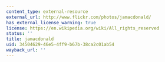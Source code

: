 ```yaml
---
content_type: external-resource
external_url: http://www.flickr.com/photos/jamacdonald/
has_external_license_warning: true
license: https://en.wikipedia.org/wiki/All_rights_reserved
status: ''
title: jamacdonald
uid: 34504629-46e5-4ff9-b67b-38ca2c01ab54
wayback_url: ''
---
```

